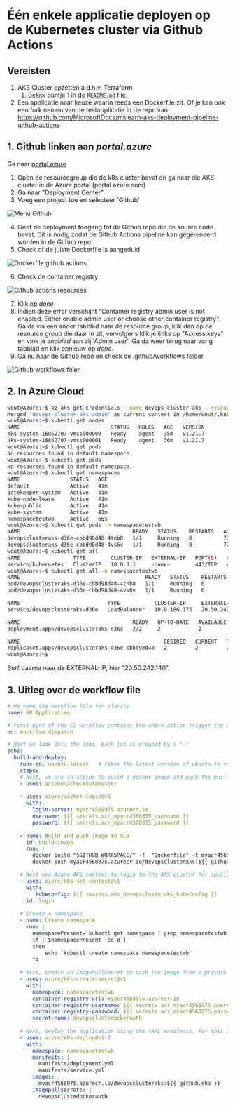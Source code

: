 # Één enkele applicatie deployen op de Kubernetes cluster via Github Actions

## Vereisten

1. AKS Cluster opzetten a.d.h.v. Terraform 
   1. Bekijk puntje 1 in de [`README.md`](../../README.md) file.
2. Een applicatie naar keuze waarin reeds een Dockerfile zit. Of je kan ook een fork nemen van de testapplicatie in de repo van: https://github.com/MicrosoftDocs/mslearn-aks-deployment-pipeline-github-actions


## 1. Github linken aan *portal.azure*

Ga naar [portal.azure](https://portal.azure.com/#home)

1. Open de resourcegroup die de k8s cluster bevat en ga naar die AKS cluster in de Azure portal (portal.azure.com)
2. Ga naar "Deployment Center"
3. Voeg een project toe en selecteer 'Github'
   
![Menu Github](../../Images/menu-azure-github-project.png)

4. Geef de deployment toegang tot de Github repo die de source code bevat. Dit is nodig zodat de Github Actions pipeline kan gegereneerd worden in de Github repo.
5. Check of de juiste Dockerfile is aangeduid

![Dockerfile github actions](../../Images/authorize-deployment-githubactions.png)

6. Check de container registry

![Github actions resources](../../Images/Dockerfile-githubactions.png)

7. Klik op *done*
8. Indien deze error verschijnt "Container registry admin user is not enabled. Either enable admin user or choose other container registry". Ga da via een ander tabblad naar de resource group, klik dan op de resource group die daar in zit, vervolgens klik je links op "Access keys" en vink je *enabled* aan bij 'Admin user'. Ga da weer terug naar vorig tabblad en klik opnieuw op *done*.
9.  Ga nu naar de Github repo en check de .github/workflows folder

![Github workflows foler](../../Images/github-workflows-folder.png)

## 2. In Azure Cloud

```bash
wout@Azure:~$ az aks get-credentials --name devops-cluster-aks --resource-group aks_tf_rg --admin
Merged "devops-cluster-aks-admin" as current context in /home/wout/.kube/config
wout@Azure:~$ kubectl get nodes
NAME                             STATUS   ROLES   AGE   VERSION
aks-system-16862707-vmss000000   Ready    agent   35m   v1.21.7
aks-system-16862707-vmss000001   Ready    agent   36m   v1.21.7
wout@Azure:~$ kubectl get pods
No resources found in default namespace.
wout@Azure:~$ kubectl get pods
No resources found in default namespace.
wout@Azure:~$ kubectl get namespaces
NAME                STATUS   AGE
default             Active   41m
gatekeeper-system   Active   31m
kube-node-lease     Active   41m
kube-public         Active   41m
kube-system         Active   41m
namespacetestwb     Active   66s
wout@Azure:~$ kubectl get pods -n namespacetestwb
NAME                                    READY   STATUS    RESTARTS   AGE
devopsclusteraks-d36e-cbbd98d48-4tnb8   1/1     Running   0          72s
devopsclusteraks-d36e-cbbd98d48-4vs6v   1/1     Running   0          72s
wout@Azure:~$ kubectl get all
NAME                 TYPE        CLUSTER-IP   EXTERNAL-IP   PORT(S)   AGE
service/kubernetes   ClusterIP   10.0.0.1     <none>        443/TCP   41m
wout@Azure:~$ kubectl get all -n namespacetestwb
NAME                                        READY   STATUS    RESTARTS   AGE
pod/devopsclusteraks-d36e-cbbd98d48-4tnb8   1/1     Running   0          96s
pod/devopsclusteraks-d36e-cbbd98d48-4vs6v   1/1     Running   0          96s

NAME                            TYPE           CLUSTER-IP     EXTERNAL-IP     PORT(S)        AGE
service/devopsclusteraks-d36e   LoadBalancer   10.0.186.175   20.50.242.140   80:30662/TCP   96s

NAME                                    READY   UP-TO-DATE   AVAILABLE   AGE
deployment.apps/devopsclusteraks-d36e   2/2     2            2           96s

NAME                                              DESIRED   CURRENT   READY   AGE
replicaset.apps/devopsclusteraks-d36e-cbbd98d48   2         2         2       96s
wout@Azure:~$ 
```

Surf daarna naar de EXTERNAL-IP, hier "20.50.242.140".

## 3. Uitleg over de workflow file

```yaml
# We name the workflow file for clarity
name: GO Application

# First part of the CI workflow contains the which action trigger the workflow, here the CI workflow has to be triggered manually.
on: workflow_dispatch

# Next we look into the jobs. Each job is grouped by a "-"
jobs:
  build-and-deploy:
    runs-on: ubuntu-latest   # takes the latest version of ubuntu to run the app on.
    steps:
    # Next, we use an action to build a docker image and push the build image to ACR.
    - uses: actions/checkout@master
    
    - uses: azure/docker-login@v1
      with:
        login-server: myacr4568975.azurecr.io
        username: ${{ secrets.acr_myacr4568975_username }}
        password: ${{ secrets.acr_myacr4568975_password }}
    
    - name: Build and push image to ACR
      id: build-image
      run: |
        docker build "$GITHUB_WORKSPACE/" -f  "Dockerfile" -t myacr4568975.azurecr.io/devopsclusteraks:${{ github.sha }} --label dockerfile-path=Dockerfile
        docker push myacr4568975.azurecr.io/devopsclusteraks:${{ github.sha }}

    # Next use Azure AKS context to login to the AKS cluster for application deployment.
    - uses: azure/k8s-set-context@v1
      with:
         kubeconfig: ${{ secrets.aks_devopsclusteraks_kubeConfig }}
      id: login
    
    # Create a namespace
    - name: Create namespace
      run: |
        namespacePresent=`kubectl get namespace | grep namespacetestwb | wc -l`
        if [ $namespacePresent -eq 0 ]
        then
            echo `kubectl create namespace namespacetestwb`
        fi
    
    # Next, create an ImagePullSecret to push the image from a private ACR repository.
    - uses: azure/k8s-create-secret@v1
      with:
        namespace: namespacetestwb
        container-registry-url: myacr4568975.azurecr.io
        container-registry-username: ${{ secrets.acr_myacr4568975_username }}
        container-registry-password: ${{ secrets.acr_myacr4568975_password }}
        secret-name: devopsclustedockerauth
    
    # Next, deploy the application using the YAML manifests. For this application, we use deployment and a LoadBalance service. YAML files can be found in this repo under manifests.
    - uses: azure/k8s-deploy@v1.2
      with:
        namespace: namespacetestwb
        manifests: |
          manifests/deployment.yml
          manifests/service.yml
        images: |
          myacr4568975.azurecr.io/devopsclusteraks:${{ github.sha }}
        imagepullsecrets: |
          devopsclustedockerauth
```